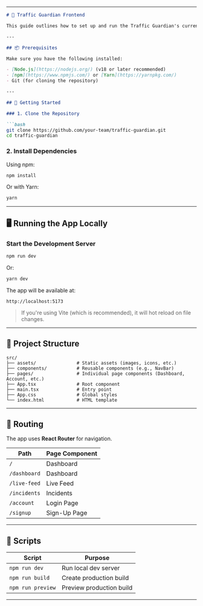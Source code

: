 
---

````markdown
# 🚦 Traffic Guardian Frontend

This guide outlines how to set up and run the Traffic Guardian's current React frontend locally.

---

## 📦 Prerequisites

Make sure you have the following installed:

- [Node.js](https://nodejs.org/) (v18 or later recommended)
- [npm](https://www.npmjs.com/) or [Yarn](https://yarnpkg.com/)
- Git (for cloning the repository)

---

## 🚀 Getting Started

### 1. Clone the Repository

```bash
git clone https://github.com/your-team/traffic-guardian.git
cd traffic-guardian
````

### 2. Install Dependencies

Using npm:

```bash
npm install
```

Or with Yarn:

```bash
yarn
```

---

## 🖥️ Running the App Locally

### Start the Development Server

```bash
npm run dev
```

Or:

```bash
yarn dev
```

The app will be available at:

```
http://localhost:5173
```

> If you're using Vite (which is recommended), it will hot reload on file changes.

---

## 📁 Project Structure

```
src/
├── assets/               # Static assets (images, icons, etc.)
├── components/           # Reusable components (e.g., NavBar)
├── pages/                # Individual page components (Dashboard, Account, etc.)
├── App.tsx               # Root component
├── main.tsx              # Entry point
├── App.css               # Global styles
└── index.html            # HTML template
```

---

## 🔁 Routing

The app uses **React Router** for navigation.

| Path         | Page Component |
| ------------ | -------------- |
| `/`          | Dashboard      |
| `/dashboard` | Dashboard      |
| `/live-feed` | Live Feed      |
| `/incidents` | Incidents      |
| `/account`   | Login Page     |
| `/signup`    | Sign-Up Page   |

---
## 🧰 Scripts

| Script            | Purpose                  |
| ----------------- | ------------------------ |
| `npm run dev`     | Run local dev server     |
| `npm run build`   | Create production build  |
| `npm run preview` | Preview production build |

---
```
